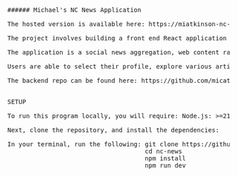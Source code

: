 <pre>
###### Michael's NC News Application

The hosted version is available here: https://miatkinson-nc-news.netlify.app/

The project involves building a front end React application that serves as a front end for a news website. 

The application is a social news aggregation, web content rating and discussion website.

Users are able to select their profile, explore various articles, vote on articles and read and leave comments.

The backend repo can be found here: https://github.com/micatkinson/nc_news


SETUP

To run this program locally, you will require: Node.js: >=21.2.0

Next, clone the repository, and install the dependencies:

In your terminal, run the following: git clone https://github.com/micatkinson/nc-news 
                                     cd nc-news
                                     npm install
                                     npm run dev 

<pre>

